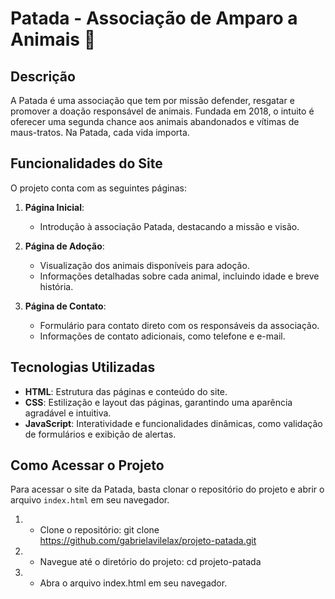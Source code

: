 # Patada - Associação de Amparo a Animais 🐾

## Descrição

A Patada é uma associação que tem por missão defender, resgatar e promover a doação responsável de animais. Fundada em 2018, o intuito é oferecer uma segunda chance aos animais abandonados e vítimas de maus-tratos. Na Patada, cada vida importa.

## Funcionalidades do Site

O projeto conta com as seguintes páginas:

1. **Página Inicial**:

   - Introdução à associação Patada, destacando a missão e visão.

2. **Página de Adoção**:

   - Visualização dos animais disponíveis para adoção.
   - Informações detalhadas sobre cada animal, incluindo idade e breve história.

3. **Página de Contato**:
   - Formulário para contato direto com os responsáveis da associação.
   - Informações de contato adicionais, como telefone e e-mail.

## Tecnologias Utilizadas

- **HTML**: Estrutura das páginas e conteúdo do site.
- **CSS**: Estilização e layout das páginas, garantindo uma aparência agradável e intuitiva.
- **JavaScript**: Interatividade e funcionalidades dinâmicas, como validação de formulários e exibição de alertas.

## Como Acessar o Projeto

Para acessar o site da Patada, basta clonar o repositório do projeto e abrir o arquivo `index.html` em seu navegador.

1. - Clone o repositório:
     git clone https://github.com/gabrielavilelax/projeto-patada.git

2. - Navegue até o diretório do projeto:
     cd projeto-patada

3. - Abra o arquivo index.html em seu navegador.
